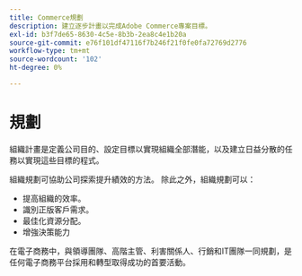 ```yaml
---
title: Commerce規劃
description: 建立逐步計畫以完成Adobe Commerce專案目標。
exl-id: b3f7de65-8630-4c5e-8b3b-2ea8c4e1b20a
source-git-commit: e76f101df47116f7b246f21f0fe0fa72769d2776
workflow-type: tm+mt
source-wordcount: '102'
ht-degree: 0%

---
```


# 規劃

組織計畫是定義公司目的、設定目標以實現組織全部潛能，以及建立日益分散的任務以實現這些目標的程式。

組織規劃可協助公司探索提升績效的方法。 除此之外，組織規劃可以&#x200B;：

- 提高組織的效率&#x200B;。
- 識別正版客戶需求&#x200B;。
- 最佳化資源分配&#x200B;。
- 增強決策&#x200B;能力

在電子商務中，與領導團隊、高階主管、利害關係人、行銷和IT團隊一同規劃，是任何電子商務平台採用和轉型取得成功的首要活動。
